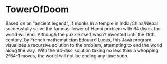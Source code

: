 # TowerOfDoom
Based on an "ancient legend", if monks in a temple in India/China/Nepal successfully solve the famous Tower of Hanoi problem with 64 discs, the world will end. Although the puzzle itself wasn't invented until the 19th century, by French mathematician Edouard Lucas, this Java program visualizes a recursive solution to the problem, attempting to end the world along the way. With the 64-disc solution taking no less than a whopping 2^64-1 moves, the world will not be ending any time soon.
